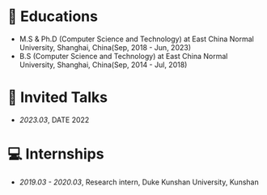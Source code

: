 
# 📖 Educations
- M.S & Ph.D (Computer Science and Technology) at East China Normal University, Shanghai, China(Sep, 2018 - Jun, 2023)
- B.S (Computer Science and Technology) at East China Normal University, Shanghai, China(Sep, 2014 - Jul, 2018)

# 💬 Invited Talks
- *2023.03*, DATE 2022

# 💻 Internships
- *2019.03 - 2020.03*, Research intern, Duke Kunshan University, Kunshan

